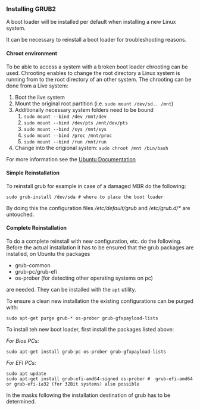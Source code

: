 ### Installing GRUB2
A boot loader will be installed per default when installing a new Linux system.

It can be necessary to reinstall a boot loader for troubleshooting reasons. 

#### Chroot environment
To be able to access a system with a broken boot loader chrooting can be used. Chrooting enables to change the root directory a Linux system is running from to the root directory of an other system. The chrooting can be done from a Live system:

1. Boot the live system
2. Mount the original root partition (i.e. `sudo mount /dev/sd.. /mnt`)
3. Additionally necessary system folders need to be bound
   1. `sudo mount --bind /dev /mnt/dev`
   2. `sudo mount --bind /dev/pts /mnt/dev/pts`
   3. `sudo mount --bind /sys /mnt/sys`
   4. `sudo mount --bind /proc /mnt/proc`
   5. `sudo mount --bind /run /mnt/run`
4. Change into the origional system: `sudo chroot /mnt /bin/bash`

For more information see the [Ubuntu Documentation](https://wiki.ubuntuusers.de/chroot/Live-CD/)

#### Simple Reinstallation
To reinstall grub for example in case of a damaged MBR do the following:

~~~~
sudo grub-install /dev/sda # where to place the boot loader
~~~~

By doing this the configuration files */etc/default/grub* and */etc/grub.d/\** are untouched.

#### Complete Reinstallation
To do a complete reinstall with new configuration, etc. do the following.
Before the actual installation it has to be ensured that the grub packages are installed, on Ubuntu the packages

- grub-common
- grub-pc/grub-efi
- os-prober (for detecting other operating systems on pc)

are needed. They can be installed with the `apt` utility.

To ensure a clean new installation the existing configurations can be purged with:

~~~~
sudo apt-get purge grub-* os-prober grub-gfxpayload-lists
~~~~

To install teh new boot loader, first install the packages listed above:

*For Bios PCs:*
~~~~
sudo apt-get install grub-pc os-prober grub-gfxpayload-lists
~~~~

*For EFI PCs:*
~~~~
sudo apt update
sudo apt-get install grub-efi-amd64-signed os-prober #  grub-efi-amd64 or grub-efi-ia32 (for 32Bit systems) also possible
~~~~

In the masks following the installation destination of grub has to be determined.
